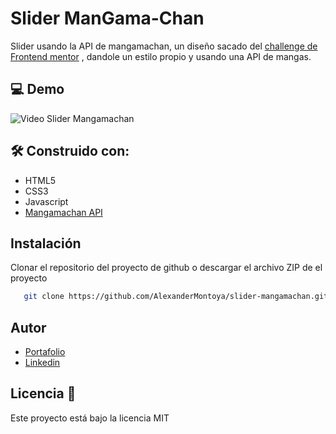 # Slider ManGama-Chan
Slider usando la API de mangamachan, un diseño sacado del [challenge de Frontend mentor](https://www.frontendmentor.io/solutions/bootcamp-testimonials-slider-master-vSuNL0OoM3) , dandole un estilo propio y usando una API de mangas.
## 💻 Demo
![Video Slider Mangamachan](/video/demo.gif)
## 🛠️ Construido con:
- HTML5
- CSS3
- Javascript
- [Mangamachan API](https://mangamachan.000webhostapp.com/api/)
## Instalación
Clonar el repositorio del proyecto de github o descargar el archivo ZIP de el proyecto
 ```sh
	git clone https://github.com/AlexanderMontoya/slider-mangamachan.git
   ```
## Autor
- [Portafolio](https://alexandermontoya.github.io/portafolio-personal/)
- [Linkedin](https://www.linkedin.com/in/alexander-josu%C3%A9-montoya-bonifacio/)
## Licencia 📄
Este proyecto está bajo la licencia MIT